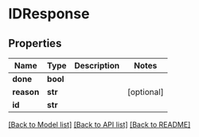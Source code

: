 # IDResponse

## Properties
Name | Type | Description | Notes
------------ | ------------- | ------------- | -------------
**done** | **bool** |  | 
**reason** | **str** |  | [optional] 
**id** | **str** |  | 

[[Back to Model list]](../README.md#documentation-for-models) [[Back to API list]](../README.md#documentation-for-api-endpoints) [[Back to README]](../README.md)

